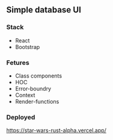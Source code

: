 ## Simple database UI

### Stack
- React
- Bootstrap

### Fetures
- Class components
- HOC 
- Error-boundry
- Context
- Render-functions

### Deployed
https://star-wars-rust-alpha.vercel.app/
